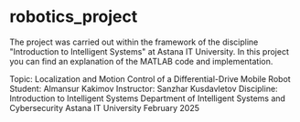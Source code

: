 # robotics_project

The project was carried out within the framework of the discipline "Introduction to Intelligent Systems" at Astana IT University. In this project you can find an explanation of the MATLAB code and implementation.

Topic: Localization and Motion Control of a Differential-Drive Mobile Robot
Student: Almansur Kakimov
Instructor: Sanzhar Kusdavletov
Discipline: Introduction to Intelligent Systems
Department of Intelligent Systems and Cybersecurity
Astana IT University
February 2025
